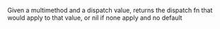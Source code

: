   Given a multimethod and a dispatch value, returns the dispatch fn
  that would apply to that value, or nil if none apply and no default
